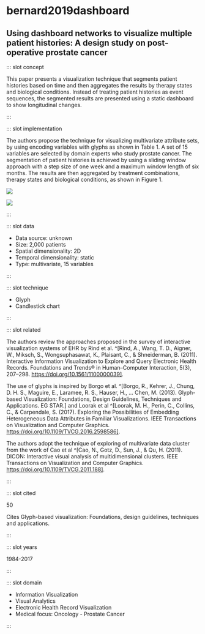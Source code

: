 # bernard2019dashboard

## Using dashboard networks to visualize multiple patient histories: A design study on post-operative prostate cancer

<Paper>

::: slot concept

This paper presents a visualization technique that segments patient histories based on time and then aggregates the results by therapy states and biological conditions. Instead of treating patient histories as event sequences, the segmented results are presented using a static dashboard to show longitudinal changes.

:::

::: slot implementation

The authors propose the technique for visualizing multivariate attribute sets, by using encoding variables with glyphs as shown in Table 1. A set of 15 variables are selected by domain experts who study prostate cancer. The segmentation of patient histories is achieved by using a sliding window approach with a step size of one week and a maximum window length of six months. The results are then aggregated by treatment combinations, therapy states and biological conditions, as shown in Figure 1.

<div class="even">
<p>

![](https://share.henry.wang/ogqHhU/UAFEvcrQfS+)

![](https://share.henry.wang/C4DQJR/nE56EZQSy5+)

</p>
</div>

:::

::: slot data

- Data source: unknown
- Size: 2,000 patients
- Spatial dimensionality: 2D
- Temporal dimensionality: static
- Type: multivariate, 15 variables

:::

::: slot technique

- Glyph
- Candlestick chart

:::

::: slot related

The authors review the approaches proposed in the survey of interactive visualization systems of EHR by Rind et al. ^[Rind, A., Wang, T. D., Aigner, W., Miksch, S., Wongsuphasawat, K., Plaisant, C., & Shneiderman, B. (2011). Interactive Information Visualization to Explore and Query Electronic Health Records. Foundations and Trends® in Human–Computer Interaction, 5(3), 207–298. https://doi.org/10.1561/1100000039].

The use of glyphs is inspired by Borgo et al. ^[Borgo, R., Kehrer, J., Chung, D. H. S., Maguire, E., Laramee, R. S., Hauser, H., … Chen, M. (2013). Glyph-based Visualization: Foundations, Design Guidelines, Techniques and Applications. EG STAR.] and Loorak et al ^[Loorak, M. H., Perin, C., Collins, C., & Carpendale, S. (2017). Exploring the Possibilities of Embedding Heterogeneous Data Attributes in Familiar Visualizations. IEEE Transactions on Visualization and Computer Graphics. https://doi.org/10.1109/TVCG.2016.2598586].

The authors adopt the technique of exploring of multivariate data cluster from the work of Cao et al ^[Cao, N., Gotz, D., Sun, J., & Qu, H. (2011). DICON: Interactive visual analysis of multidimensional clusters. IEEE Transactions on Visualization and Computer Graphics. https://doi.org/10.1109/TVCG.2011.188].

:::

::: slot cited

50

Cites Glyph-based visualization: Foundations, design guidelines, techniques and applications.

:::

::: slot years

1984-2017

:::

::: slot domain

- Information Visualization
- Visual Analytics
- Electronic Health Record Visualization
- Medical focus: Oncology - Prostate Cancer

:::

</Paper>
